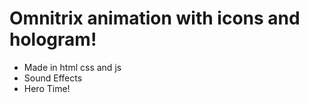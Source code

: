 # Omnitrix animation with icons and hologram!
- Made in html css and js
- Sound Effects
- Hero Time!

